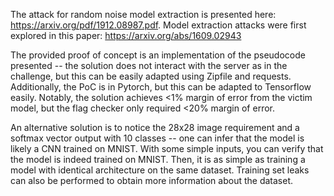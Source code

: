 The attack for random noise model extraction is presented here: https://arxiv.org/pdf/1912.08987.pdf. Model extraction attacks were first explored in this paper: https://arxiv.org/abs/1609.02943

The provided proof of concept is an implementation of the pseudocode presented -- the solution does not interact with the server as in the challenge, but this can be easily adapted using Zipfile and requests. Additionally, the PoC is in Pytorch, but this can be adapted to Tensorflow easily. Notably, the solution achieves <1% margin of error from the victim model, but the flag checker only required <20% margin of error.

An alternative solution is to notice the 28x28 image requirement and a softmax vector output with 10 classes -- one can infer that the model is likely a CNN trained on MNIST. With some simple inputs, you can verify that the model is indeed trained on MNIST. Then, it is as simple as training a model with identical architecture on the same dataset. Training set leaks can also be performed to obtain more information about the dataset.